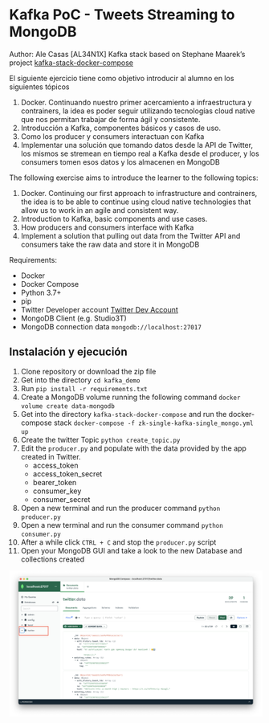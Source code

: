 # Kafka PoC - Tweets Streaming to MongoDB

Author: Ale Casas [AL34N1X]
Kafka stack based on Stephane Maarek’s project [kafka-stack-docker-compose](https://github.com/simplesteph/kafka-stack-docker-compose)

El siguiente ejercicio tiene como objetivo introducir al alumno en los siguientes tópicos

1) Docker. Continuando nuestro primer acercamiento a infraestructura y contrainers, la idea es poder seguir utilizando tecnologías cloud native que nos permitan trabajar de forma ágil y consistente.
2) Introducción a Kafka, componentes básicos y casos de uso.
3) Como los producer y consumers interactuan con Kafka
4) Implementar una solución que tomando datos desde la API de Twitter, los mismos se stremean en tiempo real a Kafka desde el producer, y los consumers tomen esos datos y los almacenen en MongoDB

The following exercise aims to introduce the learner to the following topics:

1) Docker. Continuing our first approach to infrastructure and contrainers, the idea is to be able to continue using cloud native technologies that allow us to work in an agile and consistent way.
2) Introduction to Kafka, basic components and use cases.
3) How producers and consumers interface with Kafka
4) Implement a solution that pulling out data from the Twitter API and consumers take the raw data and store it in MongoDB


Requirements:
- Docker
- Docker Compose
- Python 3.7+
- pip 
- Twitter Developer account
[Twitter Dev Account](https://dev.to/sumedhpatkar/beginners-guide-how-to-apply-for-a-twitter-developer-account-1kh7)
- MongoDB Client (e.g. Studio3T)
- MongoDB connection data `mongodb://localhost:27017` 


## Instalación y ejecución

1) Clone repository or download the zip file
2) Get into the directory `cd kafka_demo`
3) Run `pip install -r requirements.txt`
4) Create a MongoDB volume running the following command `docker volume create data-mongodb`
5) Get into the directory `kafka-stack-docker-compose` and run the docker-compose stack `docker-compose -f zk-single-kafka-single_mongo.yml up`
6) Create the twitter Topic `python create_topic.py` 
7) Edit the `producer.py` and populate with the data provided by the app created in Twitter.
   - access_token 
   - access_token_secret
   - bearer_token 
   - consumer_key
   - consumer_secret 
8) Open a new terminal and run the producer command `python producer.py` 
9) Open a new terminal and run the consumer command `python consumer.py`
10) After a while click `CTRL + C` and stop the `producer.py` script
11) Open your MongoDB GUI and take a look to the new Database and collections created

![](./img/twitter.png)


